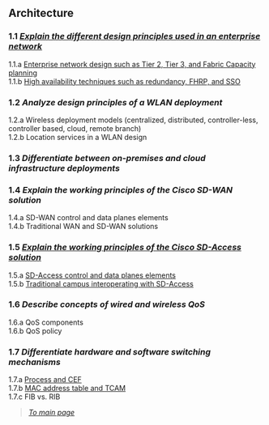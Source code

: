 ## Architecture

### 1.1 *[Explain the different design principles used in an enterprise network](https://github.com/network-dluong/CCNP-ENCOR/blob/1.0-Architecture/1.1%20Explain%20the%20different%20design%20principles%20used%20in%20an%20enterprise%20network.md)*  
1.1.a [Enterprise network design such as Tier 2, Tier 3, and Fabric Capacity planning](https://github.com/network-dluong/CCNP-ENCOR/blob/1.0-Architecture/1.1.a%20Enterprise%20network%20design%20such%20as%20Tier%202%2C%20Tier%203%2C%20and%20Fabric%20Capacity%20planning.md)  
1.1.b [High availability techniques such as redundancy, FHRP, and SSO](https://github.com/network-dluong/CCNP-ENCOR/blob/1.0-Architecture/1.1.b%20High%20availability%20techniques%20such%20as%20redundancy%2C%20FHRP%2C%20and%20SSO.md)  


### 1.2 *Analyze design principles of a WLAN deployment*  
1.2.a Wireless deployment models (centralized, distributed, controller-less, controller based, cloud, remote branch)  
1.2.b Location services in a WLAN design  


### 1.3 *Differentiate between on-premises and cloud infrastructure deployments*  


### 1.4 *Explain the working principles of the Cisco SD-WAN solution*  
1.4.a SD-WAN control and data planes elements  
1.4.b Traditional WAN and SD-WAN solutions  


### 1.5 *[Explain the working principles of the Cisco SD-Access solution](https://github.com/network-dluong/CCNP-ENCOR/blob/1.0-Architecture/1.5%20Explain%20the%20working%20principles%20of%20the%20Cisco%20SD-Access%20solution.md)*  
1.5.a [SD-Access control and data planes elements](https://github.com/network-dluong/CCNP-ENCOR/blob/1.0-Architecture/1.5.a%20SD-Access%20control%20and%20data%20planes%20elements.md)  
1.5.b [Traditional campus interoperating with SD-Access](https://github.com/network-dluong/CCNP-ENCOR/blob/1.0-Architecture/1.5.b%20Traditional%20campus%20interoperating%20with%20SD-Access.md)  


### 1.6 *Describe concepts of wired and wireless QoS*  
1.6.a QoS components  
1.6.b QoS policy  


### 1.7 *Differentiate hardware and software switching mechanisms*  
1.7.a [Process and CEF](https://github.com/network-dluong/CCNP-ENCOR/blob/1.0-Architecture/1.7.a%20Process%20and%20CEF.md)  
1.7.b [MAC address table and TCAM](https://github.com/network-dluong/CCNP-ENCOR/blob/1.0-Architecture/1.7.b%20MAC%20address%20table%20and%20TCAM.md)  
1.7.c FIB vs. RIB  



> *[To main page](https://github.com/network-dluong/CCNP-ENCOR/tree/master)*
